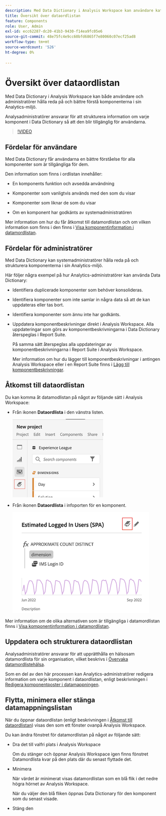 ```yaml
---
description: Med Data Dictionary i Analysis Workspace kan användare katalogisera och hålla reda på de olika komponenterna i Analysis Workspace, inklusive deras avsedda användning, som är godkända, som är dubbletter osv.
title: Översikt över dataordlistan
feature: Components
role: User, Admin
exl-id: ecc62287-dc20-41b3-9430-f14ea9fc05e6
source-git-commit: 48e75fc4e9cc60bfd6865f7e80060c07ecf25ad8
workflow-type: tm+mt
source-wordcount: '526'
ht-degree: 0%

---
```


# Översikt över dataordlistan

Med Data Dictionary i Analysis Workspace kan både användare och administratörer hålla reda på och bättre förstå komponenterna i sin Analytics-miljö.

Analysadministratörer ansvarar för att strukturera information om varje komponent i Data Dictionary så att den blir tillgänglig för användarna.

>[!VIDEO](https://video.tv.adobe.com/v/3418028/?quality=12&learn=on)

## Fördelar för användare

Med Data Dictionary får användarna en bättre förståelse för alla komponenter som är tillgängliga för dem.

Den information som finns i ordlistan innehåller:

* En komponents funktion och avsedda användning

* Komponenter som vanligtvis används med den som du visar

* Komponenter som liknar de som du visar

* Om en komponent har godkänts av systemadministratören

Mer information om hur du får åtkomst till datamordlistan och om vilken information som finns i den finns i [Visa komponentinformation i datamordlistan](/help/analyze/analysis-workspace/components/data-dictionary/view-data-dictionary.md).

## Fördelar för administratörer

Med Data Dictionary kan systemadministratörer hålla reda på och strukturera komponenterna i sin Analytics-miljö.

Här följer några exempel på hur Analytics-administratörer kan använda Data Dictionary:

* Identifiera duplicerade komponenter som behöver konsolideras.

* Identifiera komponenter som inte samlar in några data så att de kan uppdateras eller tas bort.

* Identifiera komponenter som ännu inte har godkänts.

* Uppdatera komponentbeskrivningar direkt i Analysis Workspace. Alla uppdateringar som görs av komponentbeskrivningarna i Data Dictionary återspeglas i Report Suite.

  På samma sätt återspeglas alla uppdateringar av komponentbeskrivningarna i Report Suite i Analysis Workspace.

  Mer information om hur du lägger till komponentbeskrivningar i antingen Analysis Workspace eller i en Report Suite finns i [Lägg till komponentbeskrivningar](/help/analyze/analysis-workspace/components/add-component-descriptions.md).

## Åtkomst till dataordlistan

Du kan komma åt datamodlistan på något av följande sätt i Analysis Workspace:

* Från ikonen **Dataordlista** i den vänstra listen.

  ![Ikon för datamordlista i den vänstra listen](assets/data-dictionary-access-icon.png)

* Från ikonen **Dataordlista** i infoporten för en komponent.

  ![Ikon för datamordlista i infopover](assets/data-dictionary-access-infopopover.png)
  <!--update screenshot; this was taken from a mock-->

Mer information om de olika alternativen som är tillgängliga i datamordlistan finns i [Visa komponentinformation i datamordlistan](/help/analyze/analysis-workspace/components/data-dictionary/view-data-dictionary.md).

## Uppdatera och strukturera dataordlistan

Analysadministratörer ansvarar för att upprätthålla en hälsosam datamordlista för sin organisation, vilket beskrivs i [Övervaka datamordlistehälsa](/help/analyze/analysis-workspace/components/data-dictionary/monitor-data-dictionary-health.md).

Som en del av den här processen kan Analytics-administratörer redigera information om varje komponent i dataordlistan, enligt beskrivningen i [Redigera komponentposter i datamappningen](/help/analyze/analysis-workspace/components/data-dictionary/edit-entries-data-dictionary.md).

## Flytta, minimera eller stänga datamappningslistan

När du öppnar dataordlistan (enligt beskrivningen i [Åtkomst till dataordlistan](#access-the-data-dictionary)) visas den som ett fönster ovanpå Analysis Workspace.

Du kan ändra fönstret för datamordlistan på något av följande sätt:

* Dra det till valfri plats i Analysis Workspace

  Om du stänger och öppnar Analysis Workspace igen finns fönstret Datamordlista kvar på den plats där du senast flyttade det. <!--True?-->

* Minimera

  När värdet är minimerat visas datamordlistan som en blå flik i det nedre högra hörnet av Analysis Workspace.

  När du väljer den blå fliken öppnas Data Dictionary för den komponent som du senast visade.

* Stäng den
